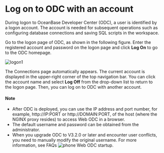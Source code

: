 Log on to ODC with an account 
==================================================

During logon to OceanBase Developer Center (ODC), a user is identified by a logon account. The account is needed for subsequent operations such as configuring database connections and saving SQL scripts in the workspace. 

Go to the logon page of ODC, as shown in the following figure. Enter the registered account and password on the logon page and click **Log On** to go to the ODC homepage.

![logon1](https://obbusiness-private.oss-cn-shanghai.aliyuncs.com/doc/img/odc/412/web%20odc%20logon1%20EN.png)

The Connections page automatically appears. The current account is displayed in the upper-right corner of the top navigation bar. You can click the account name and select **Log Off** from the drop-down list to return to the logon page. Then, you can log on to ODC with another account. 

  <main id="notice" type='explain'>
    <h4>Note</h4>
    <ul>
    <li>After ODC is deployed, you can use the IP address and port number, for example, http://IP:PORT or http://DOMAIN:PORT, of the host (where the NGINX proxy resides) to access Web ODC in a browser.</li>
    <li>The default username and password can be obtained from the administrator.</li>
    <li>When you upgrade ODC to V3.2.0 or later and encounter user conflicts, you need to manually modify the original username. For more information, see FAQs <img src="https://help-static-aliyun-doc.aliyuncs.com/assets/img/en-US/5620319361/p367649.jpg" alt="phone" /> Web ODC startup.</li>
    </ul>
  </main>